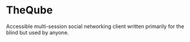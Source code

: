 TheQube
=======

Accessible multi-session social networking client written primarily for the blind but used by anyone.
